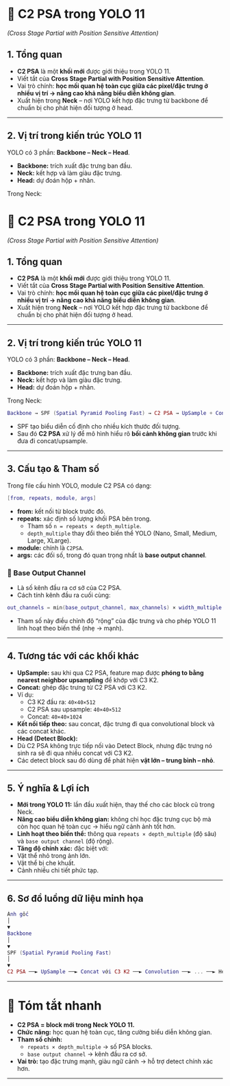 # 🧩 C2 PSA trong YOLO 11  
*(Cross Stage Partial with Position Sensitive Attention)*

## 1. Tổng quan
- **C2 PSA** là một **khối mới** được giới thiệu trong YOLO 11.  
- Viết tắt của **Cross Stage Partial with Position Sensitive Attention**.  
- Vai trò chính: **học mối quan hệ toàn cục giữa các pixel/đặc trưng ở nhiều vị trí → nâng cao khả năng biểu diễn không gian**.  
- Xuất hiện trong **Neck** – nơi YOLO kết hợp đặc trưng từ backbone để chuẩn bị cho phát hiện đối tượng ở head.

---

## 2. Vị trí trong kiến trúc YOLO 11
YOLO có 3 phần: **Backbone – Neck – Head**.  
- **Backbone:** trích xuất đặc trưng ban đầu.  
- **Neck:** kết hợp và làm giàu đặc trưng.  
- **Head:** dự đoán hộp + nhãn.  

Trong Neck:  
# 🧩 C2 PSA trong YOLO 11  
*(Cross Stage Partial with Position Sensitive Attention)*

## 1. Tổng quan
- **C2 PSA** là một **khối mới** được giới thiệu trong YOLO 11.  
- Viết tắt của **Cross Stage Partial with Position Sensitive Attention**.  
- Vai trò chính: **học mối quan hệ toàn cục giữa các pixel/đặc trưng ở nhiều vị trí → nâng cao khả năng biểu diễn không gian**.  
- Xuất hiện trong **Neck** – nơi YOLO kết hợp đặc trưng từ backbone để chuẩn bị cho phát hiện đối tượng ở head.

---

## 2. Vị trí trong kiến trúc YOLO 11
YOLO có 3 phần: **Backbone – Neck – Head**.  
- **Backbone:** trích xuất đặc trưng ban đầu.  
- **Neck:** kết hợp và làm giàu đặc trưng.  
- **Head:** dự đoán hộp + nhãn.  

Trong Neck:  

```lua
Backbone → SPF (Spatial Pyramid Pooling Fast) → C2 PSA → UpSample + Concat với C3 K2 → ...
```


- SPF tạo biểu diễn cố định cho nhiều kích thước đối tượng.  
- Sau đó **C2 PSA** xử lý để mô hình hiểu rõ **bối cảnh không gian** trước khi đưa đi concat/upsample.  

---

## 3. Cấu tạo & Tham số
Trong file cấu hình YOLO, module C2 PSA có dạng:  



```lua
[from, repeats, module, args]
```


- **from:** kết nối từ block trước đó.  
- **repeats:** xác định số lượng khối PSA bên trong.  
  - Tham số `n = repeats × depth_multiple`.  
  - `depth_multiple` thay đổi theo biến thể YOLO (Nano, Small, Medium, Large, XLarge).  
- **module:** chính là `C2PSA`.  
- **args:** các đối số, trong đó quan trọng nhất là **base output channel**.  

### 🔹 Base Output Channel
- Là số kênh đầu ra cơ sở của C2 PSA.  
- Cách tính kênh đầu ra cuối cùng:  

```lua
out_channels = min(base_output_channel, max_channels) × width_multiple
```

- Tham số này điều chỉnh độ “rộng” của đặc trưng và cho phép YOLO 11 linh hoạt theo biến thể (nhẹ → mạnh).  

---

## 4. Tương tác với các khối khác
- **UpSample:** sau khi qua C2 PSA, feature map được **phóng to bằng nearest neighbor upsampling** để khớp với C3 K2.  
- **Concat:** ghép đặc trưng từ C2 PSA với C3 K2.  
- Ví dụ:  
  - C3 K2 đầu ra: `40×40×512`  
  - C2 PSA sau upsample: `40×40×512`  
  - Concat: `40×40×1024`  
- **Kết nối tiếp theo:** sau concat, đặc trưng đi qua convolutional block và các concat khác.  
- **Head (Detect Block):**  
- Dù C2 PSA không trực tiếp nối vào Detect Block, nhưng đặc trưng nó sinh ra sẽ đi qua nhiều concat với C3 K2.  
- Các detect block sau đó dùng để phát hiện **vật lớn – trung bình – nhỏ**.

---

## 5. Ý nghĩa & Lợi ích
- **Mới trong YOLO 11:** lần đầu xuất hiện, thay thế cho các block cũ trong Neck.  
- **Nâng cao biểu diễn không gian:** không chỉ học đặc trưng cục bộ mà còn học quan hệ toàn cục → hiểu ngữ cảnh ảnh tốt hơn.  
- **Linh hoạt theo biến thể:** thông qua `repeats × depth_multiple` (độ sâu) và `base output channel` (độ rộng).  
- **Tăng độ chính xác:** đặc biệt với:  
- Vật thể nhỏ trong ảnh lớn.  
- Vật thể bị che khuất.  
- Cảnh nhiều chi tiết phức tạp.  

---

## 6. Sơ đồ luồng dữ liệu minh họa

```lua
Ảnh gốc
│
▼
Backbone
│
▼
SPF (Spatial Pyramid Pooling Fast)
│
▼
C2 PSA ──► UpSample ──► Concat với C3 K2 ──► Convolution ──► ... ──► Head (Detect)

```


---

# 🎯 Tóm tắt nhanh
- **C2 PSA = block mới trong Neck YOLO 11.**  
- **Chức năng:** học quan hệ toàn cục, tăng cường biểu diễn không gian.  
- **Tham số chính:**  
  - `repeats × depth_multiple` → số PSA blocks.  
  - `base output channel` → kênh đầu ra cơ sở.  
- **Vai trò:** tạo đặc trưng mạnh, giàu ngữ cảnh → hỗ trợ detect chính xác hơn.

----

